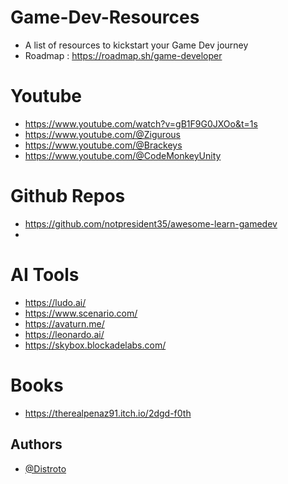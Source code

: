 # Game-Dev-Resources
- A list of resources to kickstart your Game Dev journey
- Roadmap : https://roadmap.sh/game-developer

# Youtube
- https://www.youtube.com/watch?v=gB1F9G0JXOo&t=1s
- https://www.youtube.com/@Zigurous
- https://www.youtube.com/@Brackeys
- https://www.youtube.com/@CodeMonkeyUnity


# Github Repos
- https://github.com/notpresident35/awesome-learn-gamedev
- 

# AI Tools 
- https://ludo.ai/
- https://www.scenario.com/
- https://avaturn.me/
- https://leonardo.ai/
- https://skybox.blockadelabs.com/

# Books
- https://therealpenaz91.itch.io/2dgd-f0th

## Authors
- [@Distroto](https://www.github.com/Distroto)
